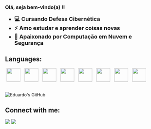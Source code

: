 ### Olá, seja bem-vindo(a) !!
<!--
**devlovato/devlovato** is a ✨ _special_ ✨ repository because its `README.md` (this file) appears on your GitHub profile.

Here are some ideas to get you started:

- 🔭 I’m currently working on ...
- 🌱 I’m currently learning ...
- 👯 I’m looking to collaborate on ...
- 🤔 I’m looking for help with ...
- 💬 Ask me about ...
- 📫 How to reach me: ...
- 😄 Pronouns: ...
- ⚡ Fun fact: ...

-->
<ul style="margin-top:10px; font-size:18px">
<li><strong>💻 Cursando Defesa Cibernética</strong> </li>
<li><strong>⚡ Amo estudar e aprender coisas novas</strong></li>
<li><strong>🥰 Apaixonado por Computação em Nuvem e Segurança</strong></li>  
</ul>

## Languages:

<div style="display: inline-block;">
<img style="width:45px; margin:0px 5px" src="https://cdn.jsdelivr.net/gh/devicons/devicon/icons/html5/html5-original.svg" />
<img style="width:45px; margin:0px 5px" src="https://cdn.jsdelivr.net/gh/devicons/devicon/icons/css3/css3-original.svg" />
<img style="width:45px; margin:0px 5px" src="https://cdn.jsdelivr.net/gh/devicons/devicon/icons/c/c-original.svg" />
<img style="width:45px; margin:0px 5px" src="https://cdn.jsdelivr.net/gh/devicons/devicon/icons/csharp/csharp-original.svg" />
<img style="width:45px; margin:0px 5px" src="https://cdn.jsdelivr.net/gh/devicons/devicon/icons/php/php-original.svg"/>
<img style="width:45px; margin:0px 5px" src="https://cdn.jsdelivr.net/gh/devicons/devicon/icons/mysql/mysql-original.svg" />
<img style="width:45px; margin:0px 5px" src="https://cdn.jsdelivr.net/gh/devicons/devicon/icons/python/python-original.svg" />
<img style="width:45px; margin:0px 5px" src="https://cdn.jsdelivr.net/gh/devicons/devicon/icons/qt/qt-original.svg" />
</div>
<div style="display:inline-block;">
<br> 

![Eduardo's GitHub](https://github-readme-stats.vercel.app/api?username=dev-todayy&show_icons=true&theme=blueberry)

<h2><strong>Connect with me:</strong></h2>
<div>
<a href="https://www.linkedin.com/in/eduardo-silva17/" target="_blank"><img src="https://img.shields.io/badge/-LinkedIn-%230077B5?style=for-the-badge&logo=linkedin&logoColor=white" target="_blank"></a> 
<a href = "lovato.py@outlook.com"><img src="https://img.shields.io/badge/Gmail-D14836?style=for-the-badge&logo=gmail&logoColor=white" target="_blank"></a>
</div>
